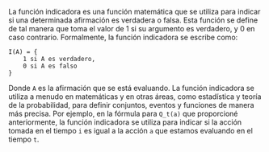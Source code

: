 La función indicadora es una función matemática que se utiliza para indicar si una determinada afirmación es verdadera o falsa. Esta función se define de tal manera que toma el valor de 1 si su argumento es verdadero, y 0 en caso contrario. Formalmente, la función indicadora se escribe como:
```
I(A) = {
    1 si A es verdadero,
    0 si A es falso
}
```

Donde `A` es la afirmación que se está evaluando. La función indicadora se utiliza a menudo en matemáticas y en otras áreas, como estadística y teoría de la probabilidad, para definir conjuntos, eventos y funciones de manera más precisa. Por ejemplo, en la fórmula para `Q_t(a)` que proporcioné anteriormente, la función indicadora se utiliza para indicar si la acción tomada en el tiempo `i` es igual a la acción `a` que estamos evaluando en el tiempo `t`.